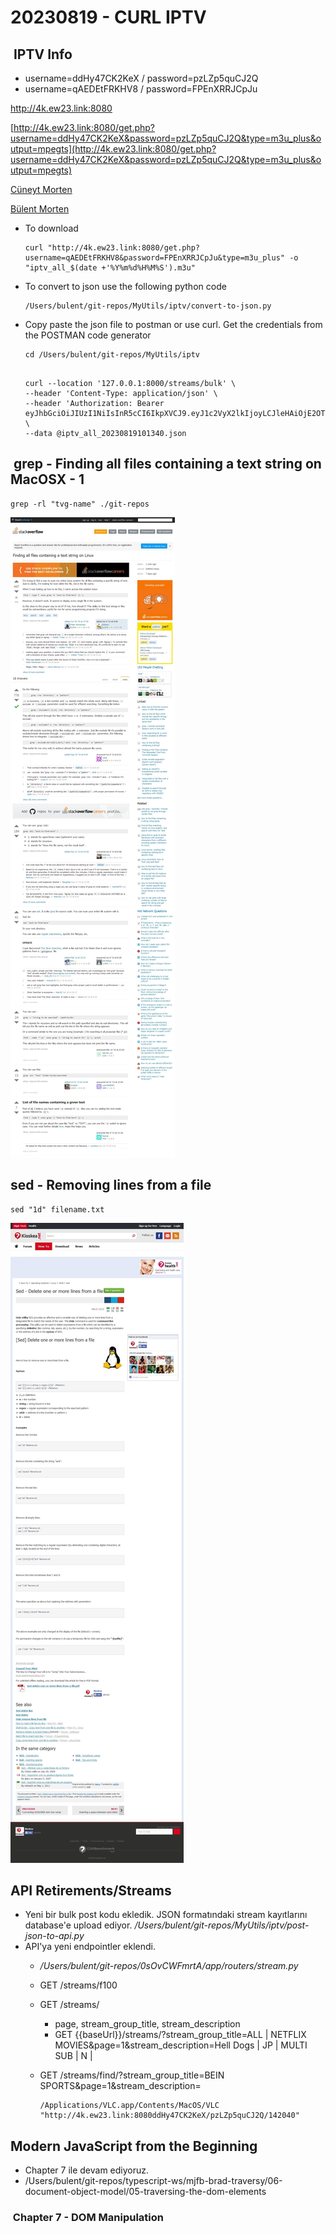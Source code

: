 # 20230819 - CURL IPTV

##  IPTV Info

- username=ddHy47CK2KeX / password=pzLZp5quCJ2Q
- username=qAEDEtFRKHV8 / password=FPEnXRRJCpJu

[http://4k.ew23.link:8080
](http://4k.ew23.link:8080)

[http://4k.ew23.link:8080/get.php?username=ddHy47CK2KeX&password=pzLZp5quCJ2Q&type=m3u_plus&output=mpegts](http://4k.ew23.link:8080/get.php?username=ddHy47CK2KeX&password=pzLZp5quCJ2Q&type=m3u_plus&output=mpegts)

[Cüneyt Morten](http://4k.ew23.link:8080/get.php?username=LLn85t3DMRB7&password=c8EF6xy9hCHt&type=m3u&output=mpegts)

[Bülent Morten
](http://4k.ew23.link:8080/get.php?username=qAEDEtFRKHV8&password=FPEnXRRJCpJu&type=m3u_plus&output=mpegts)

- To download

    ```console
    curl "http://4k.ew23.link:8080/get.php?username=qAEDEtFRKHV8&password=FPEnXRRJCpJu&type=m3u_plus" -o "iptv_all_$(date +'%Y%m%d%H%M%S').m3u"
    ```

- To convert to json use the following python code

    ```console
    /Users/bulent/git-repos/MyUtils/iptv/convert-to-json.py
    ```

- Copy paste the json file to postman or use curl. Get the credentials from the POSTMAN code generator

    ```console
    cd /Users/bulent/git-repos/MyUtils/iptv
    ```

    ```console

    curl --location '127.0.0.1:8000/streams/bulk' \
    --header 'Content-Type: application/json' \
    --header 'Authorization: Bearer eyJhbGciOiJIUzI1NiIsInR5cCI6IkpXVCJ9.eyJ1c2VyX2lkIjoyLCJleHAiOjE2OTI0MzY1MDZ9.9oEkdSyl5jYCwC2HCBEzlNKNuMLluT7SwIaTFdDpWIs' \
    --data @iptv_all_20230819101340.json 
    ```

##  grep - Finding all files containing a text string on MacOSX - 1

```console
grep -rl "tvg-name" ./git-repos

```

![From Slackware?](image.png)

## sed - Removing lines from a file

```console
sed "1d" filename.txt

```

![Sed Examples](sed-1.jpg)

## API Retirements/Streams

- Yeni bir bulk post kodu ekledik. JSON formatındaki stream kayıtlarını database'e upload ediyor. */Users/bulent/git-repos/MyUtils/iptv/post-json-to-api.py*
- API'ya yeni endpointler eklendi.
    - */Users/bulent/git-repos/0sOvCWFmrtA/app/routers/stream.py*
    - GET /streams/f100
    - GET /streams/
        - page, stream_group_title, stream_description
        - GET {{baseUrl}}/streams/?stream_group_title=ALL | NETFLIX MOVIES&page=1&stream_description=Hell Dogs | JP | MULTI SUB | N |

    - GET /streams/find/?stream_group_title=BEIN SPORTS&page=1&stream_description=

        ```console
        /Applications/VLC.app/Contents/MacOS/VLC "http://4k.ew23.link:8080ddHy47CK2KeX/pzLZp5quCJ2Q/142040"
        ```

## Modern JavaScript from the Beginning

- Chapter 7 ile devam ediyoruz.
- /Users/bulent/git-repos/typescript-ws/mjfb-brad-traversy/06-document-object-model/05-traversing-the-dom-elements

###  Chapter 7 - DOM Manipulation
